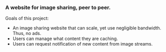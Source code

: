 ### A website for image sharing, peer to peer.

Goals of this project:

- An image sharing website that can scale, yet use negligible bandwidth. Thus, no ads.
- Users can manage what content they are caching.
- Users can request notification of new content from image streams.